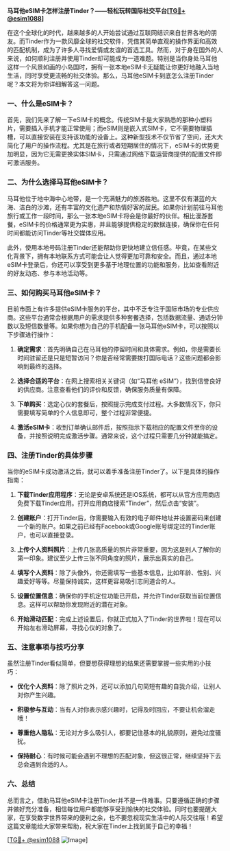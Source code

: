 **马耳他eSIM卡怎样注册Tinder？——轻松玩转国际社交平台[[TG💪+ @esim1088](https://t.me/s/esim1088)]**

在这个全球化的时代，越来越多的人开始尝试通过互联网结识来自世界各地的朋友。而Tinder作为一款风靡全球的社交软件，凭借其简单直观的操作界面和高效的匹配机制，成为了许多人寻找爱情或友谊的首选工具。然而，对于身在国外的人来说，如何顺利注册并使用Tinder却可能成为一道难题。特别是当你身处马耳他这样一个风景如画的小岛国时，拥有一张本地eSIM卡无疑能让你更好地融入当地生活，同时享受更流畅的社交体验。那么，马耳他eSIM卡到底怎么注册Tinder呢？本文将为你详细解答这一问题。

### 一、什么是eSIM卡？

首先，我们先来了解一下eSIM卡的概念。传统SIM卡是大家熟悉的那种小塑料片，需要插入手机才能正常使用；而eSIM则是嵌入式SIM卡，它不需要物理插槽，可以直接安装在支持该功能的设备上。这种新型技术不仅节省了空间，还大大简化了用户的操作流程。尤其是在旅行或者短期居住的情况下，eSIM卡的优势更加明显，因为它无需更换实体SIM卡，只需通过网络下载运营商提供的配置文件即可激活服务。

### 二、为什么选择马耳他eSIM卡？

马耳他位于地中海中心地带，是一个充满魅力的旅游胜地。这里不仅有湛蓝的大海、洁白的沙滩，还有丰富的文化遗产和热情好客的居民。如果你计划前往马耳他旅行或工作一段时间，那么一张本地eSIM卡将会是你最好的伙伴。相比漫游套餐，eSIM卡的价格通常更为实惠，并且能够提供稳定的数据连接，确保你在任何时间都能访问Tinder等社交媒体应用。

此外，使用本地号码注册Tinder还能帮助你更快地建立信任感。毕竟，在某些文化背景下，拥有本地联系方式可能会让人觉得更加可靠和安全。而且，通过本地eSIM卡登录后，你还可以享受到更多基于地理位置的功能和服务，比如查看附近的好友动态、参与本地活动等。

### 三、如何购买马耳他eSIM卡？

目前市面上有许多提供eSIM卡服务的平台，其中不乏专注于国际市场的专业供应商。这些平台通常会根据用户的需求提供多种套餐选择，包括数据流量、通话分钟数以及短信数量等。如果你想为自己的手机配备一张马耳他eSIM卡，可以按照以下步骤进行操作：

1. **确定需求**：首先明确自己在马耳他的停留时间和具体需求。例如，你是需要长时间驻留还是只是短暂访问？你是否经常需要拨打国际电话？这些问题都会影响到最终的选择。
   
2. **选择合适的平台**：在网上搜索相关关键词（如“马耳他 eSIM”），找到信誉良好的供应商。注意查看他们的评价和反馈，确保服务质量有保障。

3. **下单购买**：选定心仪的套餐后，按照提示完成支付过程。大多数情况下，你只需要填写简单的个人信息即可，整个过程非常便捷。

4. **激活eSIM卡**：收到订单确认邮件后，按照指示下载相应的配置文件至你的设备，并按照说明完成激活步骤。通常来说，这个过程只需要几分钟就能搞定。

### 四、注册Tinder的具体步骤

当你的eSIM卡成功激活之后，就可以着手准备注册Tinder了。以下是具体的操作指南：

1. **下载Tinder应用程序**：无论是安卓系统还是iOS系统，都可以从官方应用商店免费下载Tinder应用。打开应用商店搜索“Tinder”，然后点击“安装”。

2. **创建账户**：打开Tinder后，你需要输入有效的电子邮件地址并设置密码来创建一个新的账户。如果之前已经有Facebook或Google账号绑定过的Tinder账户，也可以直接登录。

3. **上传个人资料照片**：上传几张高质量的照片非常重要，因为这是别人了解你的第一印象。建议至少上传三张不同角度的照片，展示出真实的自己。

4. **填写个人资料**：除了头像外，你还需填写一些基本信息，比如年龄、性别、兴趣爱好等等。尽量保持诚实，这样更容易吸引志同道合的人。

5. **设置位置信息**：确保你的手机定位功能已开启，并允许Tinder获取当前位置信息。这样可以帮助你发现附近的潜在对象。

6. **开始滑动匹配**：完成上述设置后，你就正式加入了Tinder的世界啦！现在可以开始左右滑动屏幕，寻找心仪的对象了。

### 五、注意事项与技巧分享

虽然注册Tinder看似简单，但要想获得理想的结果还需要掌握一些实用的小技巧：

- **优化个人资料**：除了照片之外，还可以添加几句简短有趣的自我介绍，让别人对你产生兴趣。
  
- **积极参与互动**：当有人对你表示感兴趣时，记得及时回应，不要让机会溜走哦！

- **尊重他人隐私**：无论对方多么吸引人，都要记住基本的礼貌原则，避免过度骚扰。

- **保持耐心**：有时候可能会遇到不理想的匹配对象，但这很正常，继续坚持下去总会遇到合适的人。

### 六、总结

总而言之，借助马耳他eSIM卡注册Tinder并不是一件难事。只要遵循正确的步骤并做好充分准备，相信每位用户都能够享受到愉快的社交体验。同时也要提醒大家，在享受数字世界带来的便利之余，也不要忽视现实生活中的人际交往哦！希望这篇文章能给大家带来帮助，祝大家在Tinder上找到属于自己的幸福！

[[TG💪+ @esim1088](https://t.me/s/esim1088) ![Image](https://i.postimg.cc/4NQfJmqS/Snipaste-2025-05-13-00-14-12.png)]